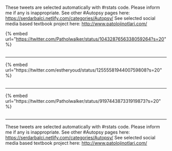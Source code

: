 

These tweets are selected automatically with #rstats code. Please inform me if any is inappropriate.
See other #Autopsy pages here: https://serdarbalci.netlify.com/categories/Autopsy/ 
See selected social media based textbook project here: http://www.patolojinotlari.com/

{% embed url="https://twitter.com/Patholwalker/status/1043287656338059264?s=20" %}<br>
<br>
<hr>
{% embed url="https://twitter.com/estheryoud/status/1255558194400759808?s=20" %}<br>
<br>
<hr>
{% embed url="https://twitter.com/Patholwalker/status/919744387331919873?s=20" %}<br>
<br>
<hr>


These tweets are selected automatically with #rstats code. Please inform me if any is inappropriate.
See other #Autopsy pages here: https://serdarbalci.netlify.com/categories/Autopsy/ 
See selected social media based textbook project here: http://www.patolojinotlari.com/
